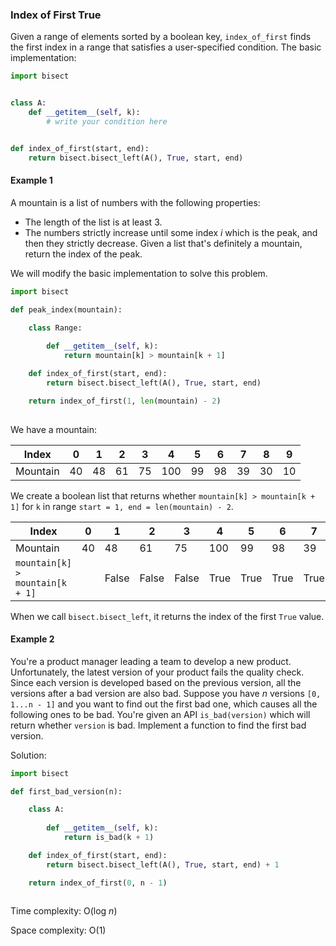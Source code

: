 ### Index of First True
Given a range of elements sorted by a boolean key, `index_of_first` finds the first index in a range that satisfies a user-specified condition. The basic implementation:
```python
import bisect


class A:
	def __getitem__(self, k):
		# write your condition here


def index_of_first(start, end):
	return bisect.bisect_left(A(), True, start, end)
```
#### Example 1
A mountain is a list of numbers with the following properties:
* The length of the list is at least 3.
* The numbers strictly increase until some index *i* which is the peak, and then they strictly decrease.
Given a list that's definitely a mountain, return the index of the peak.

We will modify the basic implementation to solve this problem.
```python
import bisect

def peak_index(mountain):

	class Range:
	
		def __getitem__(self, k):
			return mountain[k] > mountain[k + 1]

	def index_of_first(start, end):
		return bisect.bisect_left(A(), True, start, end)

	return index_of_first(1, len(mountain) - 2)
	
```
We have a mountain:

| Index | 0 | 1 | 2 | 3 | 4 | 5 | 6 | 7 | 8 | 9 | 
| --- | --- | --- | --- | --- | --- | --- | --- | --- | --- | --- |
| Mountain | 40 | 48 | 61 | 75 | 100 | 99 | 98 | 39 | 30 | 10 |

We create a boolean list that returns whether `mountain[k] > mountain[k + 1]` for `k` in range `start = 1, end = len(mountain) - 2`.

| Index | 0 | 1 | 2 | 3 | 4 | 5 | 6 | 7 | 8 | 9 | 
| --- | --- | --- | --- | --- | --- | --- | --- | --- | --- | --- |
| Mountain | 40 | 48 | 61 | 75 | 100 | 99 | 98 | 39 | 30 | 10 |
| `mountain[k] > mountain[k + 1]` | | False | False | False | True | True | True | True | True | |

When we call `bisect.bisect_left`, it returns the index of the first `True` value.
#### Example 2
You're a product manager leading a team to develop a new product. Unfortunately, the latest version of your product fails the quality check. Since each version is developed based on the previous version, all the versions after a bad version are also bad. Suppose you have *n* versions `[0, 1...n - 1]` and you want to find out the first bad one, which causes all the following ones to be bad. You're given an API `is_bad(version)` which will return whether `version` is bad. Implement a function to find the first bad version.

Solution:
```python
import bisect

def first_bad_version(n):

	class A:
	
		def __getitem__(self, k):
			return is_bad(k + 1)

	def index_of_first(start, end):
		return bisect.bisect_left(A(), True, start, end) + 1

	return index_of_first(0, n - 1)
	
```
Time complexity: O(log *n*)

Space complexity: O(1)
